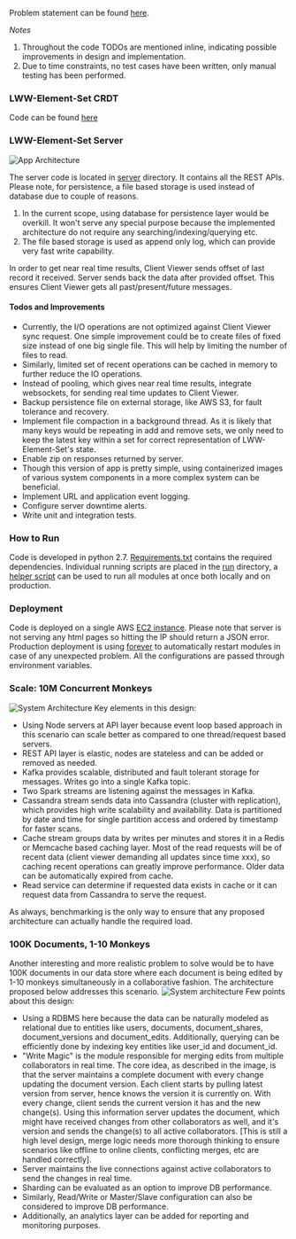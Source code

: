 
Problem statement can be found [here](https://hackmd.io/s/HJkrqjkMG#part-1-lww-element-set-server).

*Notes*
 1. Throughout the code TODOs are mentioned inline, indicating possible improvements in design and implementation.
 2. Due to time constraints, no test cases have been written, only manual testing has been performed.

### LWW-Element-Set CRDT
Code can be found [here](https://github.com/harishasan/LWW-Element-Set)

### LWW-Element-Set Server
![App Architecture](https://www.dropbox.com/s/96p8nv7c8qfewg4/Screen%20Shot%202018-01-20%20at%2012.20.21%20AM.png?raw=1)

The server code is located in [server](https://github.com/harishasan/LWW-Element-Set-App/tree/master/server) directory. It contains all the REST APIs. Please note, for persistence, a file based storage is used instead of database due to couple of reasons.
 1. In the current scope, using database for persistence layer would be overkill. It won't serve any special purpose because the implemented architecture do not require any searching/indexing/querying etc.
 2. The file based storage is used as append only log, which can provide very fast write capability.

In order to get near real time results, Client Viewer sends offset of last record it received. Server sends back the data after provided offset. This ensures Client Viewer gets all past/present/future messages.
#### Todos and Improvements
 - Currently, the I/O operations are not optimized against Client Viewer sync request. One simple improvement could be to create files of fixed size instead of one big single file. This will help by limiting the number of files to read.
 - Similarly, limited set of recent operations can be cached in memory to further reduce the IO operations.
 - Instead of pooling, which gives near real time results, integrate websockets, for sending real time updates to Client Viewer.
 - Backup persistence file on external storage, like AWS S3, for fault tolerance and recovery.
 - Implement file compaction in a background thread. As it is likely that many keys would be repeating in add and remove sets, we only need to keep the latest key within a set for correct representation of LWW-Element-Set's state.
 - Enable zip on responses returned by server.
 - Though this version of app is pretty simple, using containerized images of various system components in a more complex system can be beneficial.
 - Implement URL and application event logging.
 - Configure server downtime alerts.
 - Write unit and integration tests.

### How to Run
Code is developed in python 2.7. [Requirements.txt](https://github.com/harishasan/LWW-Element-Set-App/blob/master/requirements.txt) contains the required dependencies. Individual running scripts are placed in the [run](https://github.com/harishasan/LWW-Element-Set-App/tree/master/run) directory, a [helper script](https://github.com/harishasan/LWW-Element-Set-App/blob/master/run_everything.sh) can be used to run all modules at once both locally and on production.
### Deployment
Code is deployed on a single AWS [EC2 instance](http://34.226.152.221/). Please note that server is not serving any html pages so hitting the IP should return a JSON error. Production deployment is using [forever](https://github.com/foreverjs/forever) to automatically restart modules in case of any unexpected problem. All the configurations are passed through environment variables.

### Scale: 10M Concurrent Monkeys
![System Architecture](https://www.dropbox.com/s/3mdl77iq5509ifr/Screen%20Shot%202018-01-20%20at%2011.34.26%20AM.png?raw=1)
Key elements in this design:
 - Using Node servers at API layer because event loop based approach in this scenario can scale better as compared to one thread/request based servers.
 - REST API layer is elastic, nodes are stateless and can be added or removed as needed.
 - Kafka provides scalable, distributed and fault tolerant storage for messages. Writes go into a single Kafka topic.
 - Two Spark streams are listening against the messages in Kafka.
 - Cassandra stream sends data into Cassandra (cluster with replication), which provides high write scalability and availability. Data is partitioned by date and time for single partition access and ordered by timestamp for faster scans.
 - Cache stream groups data by writes per minutes and stores it in a Redis or Memcache based caching layer. Most of the read requests will be of recent data (client viewer demanding all updates since time xxx), so caching recent operations can greatly improve performance. Older data can be automatically expired from cache.
 - Read service can determine if requested data exists in cache or it can request data from Cassandra to serve the request.

As always, benchmarking is the only way to ensure that any proposed architecture can actually handle the required load.
### 100K Documents, 1-10 Monkeys
Another interesting and more realistic problem to solve would be to have 100K documents in our data store where each document is being edited by 1-10 monkeys simultaneously in a collaborative fashion. The architecture proposed below addresses this scenario.
![System architecture](https://www.dropbox.com/s/qsaija79u8l8vhr/Screen%20Shot%202018-01-20%20at%2010.57.21%20AM.png?raw=1)
Few points about this design:
 - Using a RDBMS here because the data can be naturally modeled as relational due to entities like users, documents, document_shares, document_versions and document_edits. Additionally, querying can be efficiently done by indexing key entities like user_id and document_id.
 - "Write Magic" is the module responsible for merging edits from multiple collaborators in real time. The core idea, as described in the image, is that the server maintains a complete document with every change updating the document version. Each client starts by pulling latest version from server, hence knows the version it is currently on. With every change, client sends the current version it has and the new change(s). Using this information server updates the document, which might have received changes from other collaborators as well, and it's version and sends the change(s) to all active collaborators. [This is still a high level design, merge logic needs more thorough thinking to ensure scenarios like offline to online clients, conflicting merges, etc are handled correctly].
 - Server maintains the live connections against active collaborators to send the changes in real time.
 - Sharding can be evaluated as an option to improve DB performance.
 - Similarly, Read/Write or Master/Slave configuration can also be considered to improve DB performance.
 - Additionally, an analytics layer can be added for reporting and monitoring purposes.

